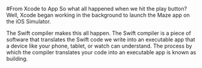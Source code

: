 #From Xcode to App
So what all happened when we hit the play button? Well, Xcode began working in the background to launch the Maze app on the iOS Simulator.

The Swift compiler makes this all happen. The Swift compiler is a piece of software that translates the Swift code we write into an executable app that a device like your phone, tablet, or watch can understand. The process by which the compiler translates your code into an executable app is known as building.